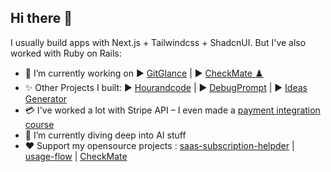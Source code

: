 ## Hi there 👋

I usually build apps with Next.js + Tailwindcss + ShadcnUI. But I've also worked with Ruby on Rails:
- 🔭 I’m currently working on
▶️ [GitGlance](https://gitglance.co) | ▶️ [CheckMate ♟️](https://github.com/richardsondx/checkmate)
- ✨ Other Projects I built:
▶️ [Hourandcode](https://hourandcode.com) | ▶️ [DebugPrompt](https://debugprompt.com) | ▶️ [Ideas Generator](https://ideas.richdackam.com)
- 💳 I've worked a lot with Stripe API – I even made a [payment integration course](https://richdackam.gumroad.com/l/rdmbm?layout=profile)
- 🌱 I’m currently diving deep into AI stuff
- ❤️ Support my opensource projects : [saas-subscription-helpder](https://github.com/richardsondx/saas-subscription-helper) |  [usage-flow](https://github.com/richardsondx/usageflow) | [CheckMate](https://github.com/richardsondx/checkmate)
 


<!--
**richardsondx/richardsondx** is a ✨ _special_ ✨ repository because its `README.md` (this file) appears on your GitHub profile.

Here are some ideas to get you started




- 🌱 I’m currently learning ...
- 👯 I’m looking to collaborate on ...
- 🤔 I’m looking for help with ...
- 💬 Ask me about ...
- 📫 How to reach me: ...
- 😄 Pronouns: ...
- ⚡ Fun fact: ...
-->
